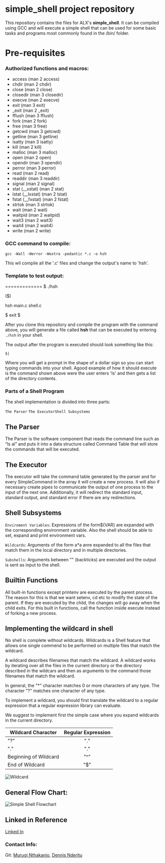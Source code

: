 simple_shell project repository
===============================

This repository contains the files for ALX's **simple_shell**. It can be compiled using GCC and will execute a simple shell that can be used for some basic tasks and programs most commonly found in the /bin/ folder.

# Pre-requisites

### Authorized functions and macros:
- access (man 2 access)
- chdir (man 2 chdir)
- close (man 2 close)
- closedir (man 3 closedir)
- execve (man 2 execve)
- exit (man 3 exit)
- _exit (man 2 _exit)
- fflush (man 3 fflush)
- fork (man 2 fork)
- free (man 3 free)
- getcwd (man 3 getcwd)
- getline (man 3 getline)
- isatty (man 3 isatty)
- kill (man 2 kill)
- malloc (man 3 malloc)
- open (man 2 open)
- opendir (man 3 opendir)
- perror (man 3 perror)
- read (man 2 read)
- readdir (man 3 readdir)
- signal (man 2 signal)
- stat (__xstat) (man 2 stat)
- lstat (__lxstat) (man 2 lstat)
- fstat (__fxstat) (man 2 fstat)
- strtok (man 3 strtok)
- wait (man 2 wait)
- waitpid (man 2 waitpid)
- wait3 (man 2 wait3)
- wait4 (man 2 wait4)
- write (man 2 write)

### GCC command to compile:
`
gcc -Wall -Werror -Wextra -pedantic *.c -o hsh
`

This wil compile all the '.c' files and change the output's name to 'hsh'.

### Template to test output:
=============
$ ./hsh

($) 

hsh main.c shell.c

$ exit
$


After you clone this repository and compile the program with the command above, you will generate a file called **hsh** that can be executed by entering  ```./hsh``` in your shell.

The output after the program is executed should look something like this:
```
$|
```
Where you will get a prompt in the shape of a dollar sign so you can start typing commands into your shell.  Agood example of how it should execute is the command shown above were the user enters 'ls' and then gets a list of the directory contents.

### Parts of a Shell Program

The shell implementation is divided into three parts: ​

`The Parser`​
`The Executor`​
`Shell Subsystems`

## The Parser

The Parser is the software component that reads the command line such as “ls ­al” and puts it into a data structure called Command Table ​that will store the commands that will be executed.

## The Executor

The executor will take the command table generated by the parser and for every SimpleCommand in the array it will create a new process. It will also if necessary create pipes to communicate the output of one process to the input of the next one. Additionally, it will redirect the standard input, standard output, and standard error if there are any redirections.

## Shell Subsystems

`Enviroment Variables`: Expressions of the form${VAR} are expanded with the corresponding environment variable. Also the shell should be able to set, expand and print environment vars.

`Wildcards`: Arguments of the form a*a anre expanded to all the files that match them in the local directory and in multiple directories.

`Subshells`: Arguments between "" (backticks) are executed and the output is sent as input to the shell.

## Builtin Functions

All built-in functions except printenv are executed by the parent process. The reason for this is that we want setenv, cd etc to modify the state of the parent. If they are executed by the child, the changes will go away when the child exits. For this built in functions, call the function inside execute instead of forking a new process.

## Implementing the wildcard in shell
No shell is complete without wildcards. Wildcards is a Shell feature that allows one single commend
to be performed on multiple files that match the wildcard.

A wildcard describes filenames that match the wildcard. A wildcard works by iterating over all
the files in the current directory or the directory described in the wildcars and then as
arguments to the command those filenames that match the wildcard.

In general, the "*" character matches 0 or more characters of any type. The character "?"
matches one character of any type.

To implement a wildcard, you should first translate the wildcard to a regular expression that a
regular expression library can evaluate.

We suggest to implement first the simple case where you expand wildcards in the current directory.

| Wildcard Character | Regular Expression |
|--------------------|:------------------:|
|          "?"       |         "."        |
|          "."       |         "\."       |
|Beginning of Wildcard |       "^"        |
|End of Wildcard      |        "$"        |

![Wildcard](wildcard.png)

## General Flow Chart:
![Simple Shell Flowchart](flowchart.png)

## Linked in Reference

[Linked In](https://www.linkedin.com/pulse/tutorial-code-simple-shell-c-ricardo-hincapi%C3%A9-trujillo/)

### Contact Info:

Git: [Murugi Nthakanio](https://github.com/codebyrugi), [Dennis Nderitu](https://github.com/dennisnderitu254)